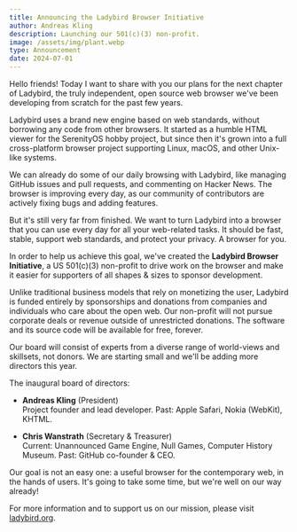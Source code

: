 ```yaml
---
title: Announcing the Ladybird Browser Initiative
author: Andreas Kling
description: Launching our 501(c)(3) non-profit.
image: /assets/img/plant.webp
type: Announcement
date: 2024-07-01
---
```


Hello friends! Today I want to share with you our plans for the next chapter of Ladybird, the truly independent, open source web browser we've been developing from scratch for the past few years.

Ladybird uses a brand new engine based on web standards, without borrowing any code from other browsers. It started as a humble HTML viewer for the SerenityOS hobby project, but since then it's grown into a full cross-platform browser project supporting Linux, macOS, and other Unix-like systems.

We can already do some of our daily browsing with Ladybird, like managing GitHub issues and pull requests, and commenting on Hacker News. The browser is improving every day, as our community of contributors are actively fixing bugs and adding features.

But it's still very far from finished. We want to turn Ladybird into a browser that you can use every day for all your web-related tasks. It should be fast, stable, support web standards, and protect your privacy. A browser for you.

In order to help us achieve this goal, we've created the **Ladybird Browser Initiative**, a US 501(c)(3) non-profit to drive work on the browser and make it easier for supporters of all shapes & sizes to sponsor development.

Unlike traditional business models that rely on monetizing the user, Ladybird is funded entirely by sponsorships and donations from companies and individuals who care about the open web. Our non-profit will not pursue corporate deals or revenue outside of unrestricted donations. The software and its source code will be available for free, forever.

Our board will consist of experts from a diverse range of world-views and skillsets, not donors. We are starting small and we'll be adding more directors this year.

The inaugural board of directors:

- **Andreas Kling** (President)<br/>
  Project founder and lead developer. Past: Apple Safari, Nokia (WebKit), KHTML.

- **Chris Wanstrath** (Secretary & Treasurer)<br/>
  Current: Unannounced Game Engine, Null Games, Computer History Museum. Past: GitHub co-founder & CEO.

Our goal is not an easy one: a useful browser for the contemporary web, in the hands of users. It's going to take some time, but we're well on our way already!

For more information and to support us on our mission, please visit [ladybird.org](https://ladybird.org/).
